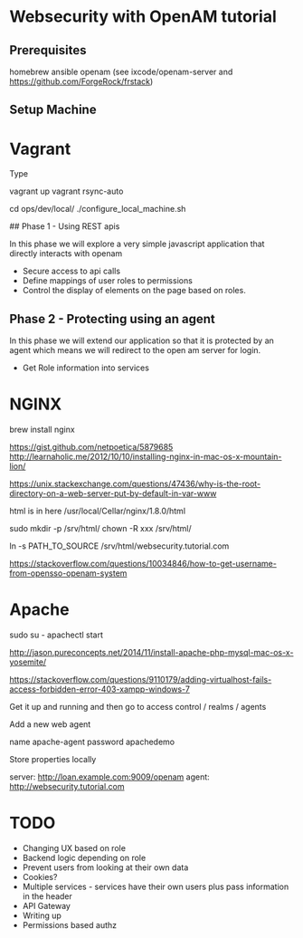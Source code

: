 # Websecurity with OpenAM tutorial

## Prerequisites

homebrew
ansible
openam (see ixcode/openam-server and https://github.com/ForgeRock/frstack)

## Setup Machine

# Vagrant

Type 

vagrant up
vagrant rsync-auto

cd ops/dev/local/
./configure_local_machine.sh

## Phase 1 - Using REST apis

In this phase we will explore a very simple javascript application that directly interacts with openam

- Secure access to api calls
- Define mappings of user roles to permissions
- Control the display of elements on the page based on roles.
 
## Phase 2 - Protecting using an agent

In this phase we will extend our application so that it is protected by an agent which means we will redirect to the 
open am server for login.

- Get Role information into services

# NGINX

brew install nginx

https://gist.github.com/netpoetica/5879685
http://learnaholic.me/2012/10/10/installing-nginx-in-mac-os-x-mountain-lion/

https://unix.stackexchange.com/questions/47436/why-is-the-root-directory-on-a-web-server-put-by-default-in-var-www

html is in here /usr/local/Cellar/nginx/1.8.0/html

sudo mkdir -p /srv/html/
chown -R xxx /srv/html/

ln -s PATH_TO_SOURCE /srv/html/websecurity.tutorial.com

https://stackoverflow.com/questions/10034846/how-to-get-username-from-opensso-openam-system

# Apache

sudo su -
apachectl start

http://jason.pureconcepts.net/2014/11/install-apache-php-mysql-mac-os-x-yosemite/

https://stackoverflow.com/questions/9110179/adding-virtualhost-fails-access-forbidden-error-403-xampp-windows-7

Get it up and running and then go to access control / realms / agents

Add a new web agent

name apache-agent
password apachedemo

Store properties locally

server: http://loan.example.com:9009/openam
agent: http://websecurity.tutorial.com

# TODO

- Changing UX based on role
- Backend logic depending on role
- Prevent users from looking at their own data
- Cookies?
- Multiple services - services have their own users plus pass information in the header
- API Gateway
- Writing up
- Permissions based authz

